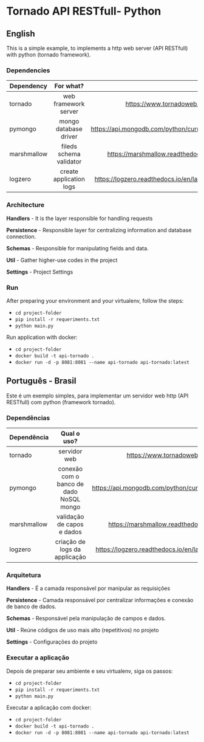 # Tornado API RESTfull- Python

## English

This is a simple example, to implements a http web server (API RESTfull) with python (tornado framework).


### Dependencies

| Dependency        | For what?           | Link  |
| ------------- |:-------------:| -----:|
| tornado | web framework server    |    https://www.tornadoweb.org/ |
| pymongo      | mongo database driver | https://api.mongodb.com/python/current/ |
| marshmallow      | fileds schema validator     |   https://marshmallow.readthedocs.io |
| logzero | create application logs   |    https://logzero.readthedocs.io/en/latest/ |

### Architecture
**Handlers** - It is the layer responsible for handling requests

**Persistence** - Responsible layer for centralizing information and database connection.

**Schemas** - Responsible for manipulating fields and data.

**Util** - Gather higher-use codes in the project

**Settings** - Project Settings

### Run
After preparing your environment and your virtualenv, follow the steps:

* `cd project-folder`
* `pip install -r requeriments.txt`
* `python main.py`

Run application with docker:
* `cd project-folder`
* `docker build -t api-tornado .`
* `docker run -d -p 8081:8081 --name api-tornado api-tornado:latest`

##


## Português - Brasil

Este é um exemplo simples, para implementar um servidor web http (API RESTfull) com python (framework tornado).


### Dependências

| Dependência        | Qual o uso?           | Link  |
| ------------- |:-------------:| -----:|
| tornado | servidor web    |    https://www.tornadoweb.org/ |
| pymongo      | conexão com o banco de dado NoSQL mongo | https://api.mongodb.com/python/current/ |
| marshmallow      | validação de capos e dados     |   https://marshmallow.readthedocs.io |
| logzero | criação de logs da applicação   |    https://logzero.readthedocs.io/en/latest/ |

### Arquitetura
**Handlers** - É a camada responsável por manipular as requisições

**Persistence** - Camada responsável por centralizar informações e conexão de banco de dados.

**Schemas** - Responsável pela manipulação de campos e dados.

**Util** - Reúne códigos de uso mais alto (repetitivos) no projeto

**Settings** - Configurações do projeto

### Executar a aplicação
Depois de preparar seu ambiente e seu virtualenv, siga os passos:

* `cd project-folder`
* `pip install -r requeriments.txt`
* `python main.py`

Executar a aplicação com docker:
* `cd project-folder`
* `docker build -t api-tornado .`
* `docker run -d -p 8081:8081 --name api-tornado api-tornado:latest`